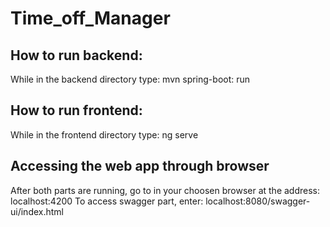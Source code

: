# Time_off_Manager 
## How to run backend:
While in the backend directory type: 
	mvn spring-boot: run 
## How to run frontend: 
While in the frontend directory type: 
	ng serve 
## Accessing the web app through browser
After both parts are running, go to in your choosen browser at the address:
	localhost:4200
To access swagger part, enter:
	localhost:8080/swagger-ui/index.html